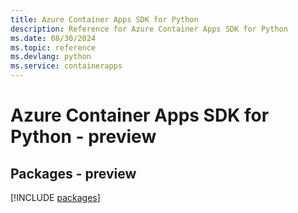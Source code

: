 ```yaml
---
title: Azure Container Apps SDK for Python
description: Reference for Azure Container Apps SDK for Python
ms.date: 08/30/2024
ms.topic: reference
ms.devlang: python
ms.service: containerapps
---
```

# Azure Container Apps SDK for Python - preview
## Packages - preview
[!INCLUDE [packages](container-apps-index.md)]